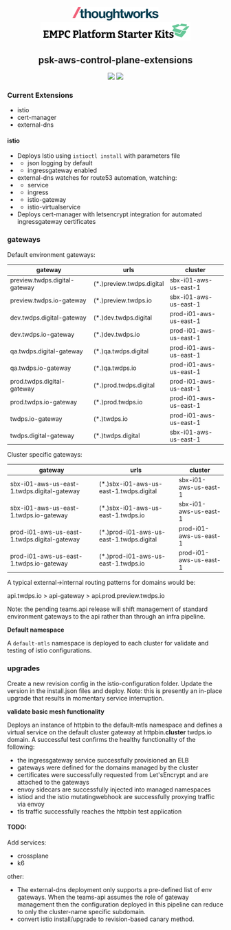 <div align="center">
	<p>
	<img alt="Thoughtworks Logo" src="https://raw.githubusercontent.com/ThoughtWorks-DPS/static/master/thoughtworks_flamingo_wave.png?sanitize=true" width=200 /><br />
	<img alt="DPS Title" src="https://raw.githubusercontent.com/ThoughtWorks-DPS/static/master/EMPCPlatformStarterKitsImage.png?sanitize=true" width=350/><br />
	<h2>psk-aws-control-plane-extensions</h2>
	<a href="https://opensource.org/licenses/MIT"><img src="https://img.shields.io/github/license/ThoughtWorks-DPS/psk-aws-control-plane-extensions"></a> <a href="https://aws.amazon.com"><img src="https://img.shields.io/badge/-deployed-blank.svg?style=social&logo=amazon"></a>
	</p>
</div>

### Current Extensions

- istio
- cert-manager
- external-dns


#### istio

- Deploys Istio using `istioctl install` with parameters file
- - json logging by default
- - ingressgateway enabled
- external-dns watches for route53 automation, watching:
- - service
- - ingress
- - istio-gateway
- - istio-virtualservice
- Deploys cert-manager with letsencrypt integration for automated ingressgateway certificates

### gateways

Default environment gateways:  

| gateway                                 | urls                                |  cluster                |
|-----------------------------------------|-------------------------------------|-------------------------|
| preview.twdps.digital-gateway           | (*.)preview.twdps.digital           | sbx-i01-aws-us-east-1   |
| preview.twdps.io-gateway                | (*.)preview.twdps.io                | sbx-i01-aws-us-east-1   |
| dev.twdps.digital-gateway               | (*.)dev.twdps.digital               | prod-i01-aws-us-east-1  |
| dev.twdps.io-gateway                    | (*.)dev.twdps.io                    | prod-i01-aws-us-east-1  |
| qa.twdps.digital-gateway                | (*.)qa.twdps.digital                | prod-i01-aws-us-east-1  |
| qa.twdps.io-gateway                     | (*.)qa.twdps.io                     | prod-i01-aws-us-east-1  |
| prod.twdps.digital-gateway              | (*.)prod.twdps.digital              | prod-i01-aws-us-east-1  |
| prod.twdps.io-gateway                   | (*.)prod.twdps.io                   | prod-i01-aws-us-east-1  |
| twdps.io-gateway                        | (*.)twdps.io                        | prod-i01-aws-us-east-1  |
| twdps.digital-gateway                   | (*.)twdps.digital                   | sbx-i01-aws-us-east-1   |

Cluster specific gateways:

| gateway                                       | urls                                     |  cluster                |
|-----------------------------------------------|------------------------------------------|-------------------------|
| sbx-i01-aws-us-east-1.twdps.digital-gateway   | (*.)sbx-i01-aws-us-east-1.twdps.digital  | sbx-i01-aws-us-east-1   |
| sbx-i01-aws-us-east-1.twdps.io-gateway        | (*.)sbx-i01-aws-us-east-1.twdps.io       | sbx-i01-aws-us-east-1   |
| prod-i01-aws-us-east-1.twdps.digital-gateway  | (*.)prod-i01-aws-us-east-1.twdps.digital | prod-i01-aws-us-east-1  |
| prod-i01-aws-us-east-1.twdps.io-gateway       | (*.)prod-i01-aws-us-east-1.twdps.io      | prod-i01-aws-us-east-1  |

A typical external->internal routing patterns for domains would be:

api.twdps.io      >  api-gateway  >  api.prod.preview.twdps.io

Note: the pending teams.api release will shift management of standard environment gateways to the api rather than through an infra pipeline.

**Default namespace**  

A `default-mtls` namespace is deployed to each cluster for validate and testing of istio configurations.

### upgrades

Create a new revision config in the istio-configuration folder. Update the version in the install.json files and deploy. Note: this is presently an in-place upgrade that results in momentary service interruption.

**validate basic mesh functionality**  

Deploys an instance of httpbin to the default-mtls namespace and defines a virtual service on the default cluster gateway at httpbin.__cluster__ twdps.io domain. A successful test confirms the healthy functionality of the following:  
- the ingressgateway service successfully provisioned an ELB
- gateways were defined for the domains managed by the cluster
- certificates were successfully requested from Let'sEncrypt and are attached to the gateways
- envoy sidecars are successfully injected into managed namespaces
- istiod and the istio mutatingwebhook are successfully proxying traffic via envoy
- tls traffic successfully reaches the httpbin test application

#### TODO:

Add services:  
- crossplane
- k6

other:  
- The external-dns deployment only supports a pre-defined list of env gateways. When the teams-api assumes the role of gateway management then the configuration deployed in this pipeline can reduce to only the cluster-name specific subdomain.
- convert istio install/upgrade to revision-based canary method.